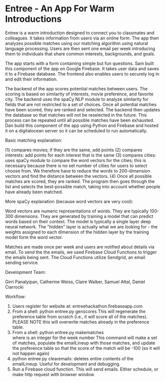 # Entree - An App For Warm Introductions

Entree is a warm introduction designed to connect you to classmates and colleagues.  It takes information from users via an online form.  The app then analyzes possible matches using our matching algorithm using natural language processing.  Users are then sent one email per week introducing them to individuals that share common interests, backgrounds, and goals.

The app starts with a form containing simple but fun questions.  Sam built this component of the app on Google Firebase.  It takes user data and saves it to a Firebase database.  The frontend also enables users to securely log in and edit their information.

The backend of the app scores potential matches between users.  The scoring is based on similarity of interests, movie preference, and favorite city.  The backend uses the spaCy NLP module to analyze similarity for fields that are not restricted to a set of choices.  Once all potential matches have been scored, they are ranked and selected.  The backend then updates the database so that matches will not be reselected in the future.  This process can be repeated until all possible matches have been exhausted.  Dan build this component of the app using Python and Firebase and hosted it on a digitalocean server so it can be scheduled to run automatically.

Basic matching explanation:

(1) compares movies; if they are the same, add points
(2) compares interests: add points for each interest that is the same
(3) compares cities: uses spaCy module to compare the word vectors for the cities;
this is necessary because there is no set number of cities for users to select
choose from. We therefore have to reduce the words to 200-dimension vectors
and find the distance between the vectors.
(4) Once all possible matches are scored, they are ranked.  The program then
goes through the list and selects the best-possible match, taking into account
whether people have already been matched.

More spaCy explanation (because word vectors are very cool):

Word vectors are numeric representations of words.  They are typically 100-300
dimensions.  They are generated by training a model that can predict words based
on their context.  The model is typically a single layer deep neural network.
The "hidden" layer is actually what we are looking for - the weights assigned
to each dimension of the hidden layer by the training model form the word vector.

Matches are made once per week and users are notified about details via email. To send the the emails, we used Firebase Cloud Functions to trigger the emails being sent. The Cloud Functions utilize Sendgrid, an email sending service. 

Development Team:

Girri Panalyipan, Catherine Weiss, Claire Walker, Samuel Attal, Daniel Ciarrocki


Workflow:
1. Users register for website at: entreehackathon.firebaseapp.com
2. From a shell: python entree.py genscores
This will regenerate the preference table from scratch (i.e.,
    it will score all of the matches).  PLEASE NOTE this will overwrite matches
    already in the preference table.
3. From a shell: python entree.py makematches <WEEK>  
where <WEEK> is an integer for the week number
    This command will make a set of matches, populate the emailLineup with
    those matches, and update the preference table so that the score of the
    match will be -100 (so it will not happen again)
4. python entree.py clearemails: deletes entire contents of the emailLineup.  Useful for
    development and debugging.
5. Run a Firebase cloud function. This will send emails. Either schedule, or make http request with browser window.  

